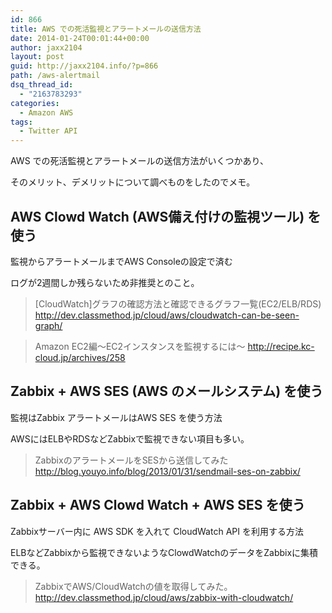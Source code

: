 ```yaml
---
id: 866
title: AWS での死活監視とアラートメールの送信方法
date: 2014-01-24T00:01:44+00:00
author: jaxx2104
layout: post
guid: http://jaxx2104.info/?p=866
path: /aws-alertmail
dsq_thread_id:
  - "2163783293"
categories:
  - Amazon AWS
tags:
  - Twitter API
---
```

AWS での死活監視とアラートメールの送信方法がいくつかあり、

そのメリット、デメリットについて調べものをしたのでメモ。

## AWS Clowd Watch (AWS備え付けの監視ツール) を使う

監視からアラートメールまでAWS Consoleの設定で済む

ログが2週間しか残らないため非推奨とのこと。

> [CloudWatch]グラフの確認方法と確認できるグラフ一覧(EC2/ELB/RDS)
> http://dev.classmethod.jp/cloud/aws/cloudwatch-can-be-seen-graph/

> Amazon EC2編～EC2インスタンスを監視するには～
> http://recipe.kc-cloud.jp/archives/258

<!--more-->

## Zabbix + AWS SES (AWS のメールシステム) を使う

監視はZabbix アラートメールはAWS SES を使う方法

AWSにはELBやRDSなどZabbixで監視できない項目も多い。

> ZabbixのアラートメールをSESから送信してみた
> http://blog.youyo.info/blog/2013/01/31/sendmail-ses-on-zabbix/

## Zabbix + AWS Clowd Watch + AWS SES を使う

Zabbixサーバー内に AWS SDK を入れて CloudWatch API を利用する方法

ELBなどZabbixから監視できないようなClowdWatchのデータをZabbixに集積できる。

> ZabbixでAWS/CloudWatchの値を取得してみた。
> http://dev.classmethod.jp/cloud/aws/zabbix-with-cloudwatch/
